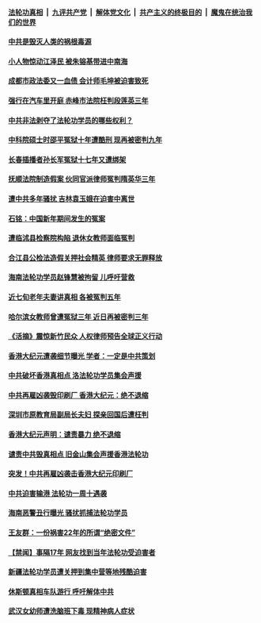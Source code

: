 

####  [法轮功真相](../../../../basic/blob/master/README.md?t=04181231) &nbsp;|&nbsp; [九评共产党](../../../../9ping.md/blob/master/README.md?t=04181231) &nbsp;|&nbsp; [解体党文化](../../../../jtdwh.md/blob/master/README.md?t=04181231)  &nbsp;|&nbsp; [共产主义的终极目的](../../../../gczydzjmd.md/blob/master/README.md?t=04181231) &nbsp;|&nbsp; [魔鬼在统治我们的世界](../../../../mgztzwmdsj.md/blob/master/README.md?t=04181231) 

#### [中共是毁灭人类的祸根毒源](../pages/prog424/a103098710.md?t=04181231) 

#### [小人物惊动江泽民 被朱镕基带进中南海](../pages/prog424/a103098506.md?t=04181231) 

#### [成都市政法委又一血债 会计师毛坤被迫害致死](../pages/prog424/a103098308.md?t=04181231) 

#### [强行在汽车里开庭 赤峰市法院枉判段莲英三年](../pages/prog424/a103098294.md?t=04181231) 

#### [中共非法剥夺了法轮功学员的哪些权利？](../pages/prog424/a103098216.md?t=04181231) 

#### [中科院硕士时邵平冤狱十年遭酷刑 现再被密判九年](../pages/prog424/a103097378.md?t=04181231) 

#### [长春插播者孙长军冤狱十七年又遭绑架](../pages/prog424/a103097400.md?t=04181231) 

#### [抚顺法院制造假案 伙同官派律师冤判隋英华三年](../pages/prog424/a103096579.md?t=04181231) 

#### [遭中共多年骚扰 吉林袁玉娥在迫害中离世](../pages/prog424/a103096598.md?t=04181231) 

#### [石铭：中国新年期间发生的冤案](../pages/prog424/a103096157.md?t=04181231) 

#### [遭临沭县检察院构陷 退休女教师面临冤判](../pages/prog424/a103095743.md?t=04181231) 

#### [合江县公检法造假关押社会精英 律师要求无罪释放](../pages/prog424/a103095759.md?t=04181231) 

#### [海南法轮功学员赵锋慧被拘留 儿呼吁营救](../pages/prog424/a103095866.md?t=04181231) 

#### [近七旬老年夫妻讲真相 各被冤判五年](../pages/prog424/a103094948.md?t=04181231) 

#### [哈尔滨女教师曾遭冤狱三年 近日再被密判三年](../pages/prog424/a103094962.md?t=04181231) 

#### [《活摘》震惊新竹民众 人权律师预告全球正义行动](../pages/prog424/a103095059.md?t=04181231) 

#### [香港大纪元遭袭细节曝光 学者：一定是中共策划](../pages/prog424/a103094874.md?t=04181231) 

#### [中共破坏香港真相点 洛法轮功学员集会声援](../pages/prog424/a103094784.md?t=04181231) 

#### [中共再雇凶袭毁印刷厂 香港大纪元：绝不退缩](../pages/prog424/a103094408.md?t=04181231) 

#### [深圳市原教育局副局长夫妇 探亲回国后遭枉判](../pages/prog424/a103094223.md?t=04181231) 

#### [香港大纪元声明：谴责暴力 绝不退缩](../pages/prog424/a103094327.md?t=04181231) 

#### [谴责中共毁真相点 旧金山集会声援香港法轮功](../pages/prog424/a103094240.md?t=04181231) 

#### [突发！中共再雇凶袭击香港大纪元印刷厂](../pages/prog424/a103094120.md?t=04181231) 

#### [中共迫害输港 法轮功一周十遇袭](../pages/prog424/a103094063.md?t=04181231) 

#### [海南恶警丑行曝光 骚扰抓捕法轮功学员](../pages/prog424/a103094022.md?t=04181231) 

#### [王友群：一份祸害22年的所谓“绝密文件”](../pages/prog424/a103093961.md?t=04181231) 

#### [【禁闻】事隔17年 网友找到当年法轮功受迫害者](../pages/prog424/a103093874.md?t=04181231) 

#### [新疆法轮功学员遭关押到集中营等地残酷迫害](../pages/prog424/a103093199.md?t=04181231) 

#### [休斯顿真相车队游行 呼吁解体中共](../pages/prog424/a103093474.md?t=04181231) 

#### [武汉女幼师遭洗脑班下毒 现精神病人症状](../pages/prog424/a103093189.md?t=04181231) 

